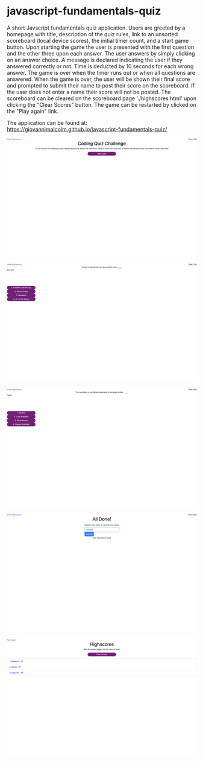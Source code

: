 # javascript-fundamentals-quiz

A short Javscript fundamentals quiz application. Users are greeted by a homepage with title, description of the quiz rules, link to an unsorted scoreboard (local device scores), the initial timer count, and a start game button. 
Upon starting the game the user is presented with the first question and the other three upon each answer. The user answers by simply clicking on an answer choice. A message is declared indicating the user if they answered correctly or not. Time is deducted by 10 seconds for each wrong answer. 
The game is over when the timer runs out or when all questions are answered. When the game is over, the user will be shown their final score and prompted to submit their name to post their score on the scoreboard. If the user does not enter a name their score will not be posted.
The scoreboard can be cleared on the scoreboard page './highscores.html' upon clicking the "Clear Scores" button. 
The game can be restarted by clicked on the "Play again" link. 

The application can be found at: https://giovannimalcolm.github.io/javascript-fundamentals-quiz/

![ScreenShot1](https://github.com/giovannimalcolm/javascript-fundamentals-quiz/blob/main/images/1.png?raw=true)

![ScreenShot2](https://github.com/giovannimalcolm/javascript-fundamentals-quiz/blob/main/images/2.png?raw=true)

![ScreenShot3](https://github.com/giovannimalcolm/javascript-fundamentals-quiz/blob/main/images/3.png?raw=true)

![Screenshot4](https://github.com/giovannimalcolm/javascript-fundamentals-quiz/blob/main/images/4.png?raw=true)

![Screenshot5](https://github.com/giovannimalcolm/javascript-fundamentals-quiz/blob/main/images/5.png?raw=true)